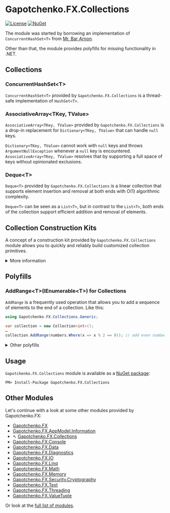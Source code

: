 ﻿# Gapotchenko.FX.Collections

[![License](https://img.shields.io/badge/license-MIT-green.svg)](../../../../LICENSE)
[![NuGet](https://img.shields.io/nuget/v/Gapotchenko.FX.Collections.svg)](https://www.nuget.org/packages/Gapotchenko.FX.Collections)

The module was started by borrowing an implementation of `ConcurrentHashSet<T>` from [Mr. Bar Arnon](https://github.com/i3arnon).

Other than that, the module provides polyfills for missing functionality in .NET.

## Collections

### ConcurrentHashSet&lt;T&gt;

`ConcurrentHashSet<T>` provided by `Gapotchenko.FX.Collections` is a thread-safe implementation of `HashSet<T>`.

### AssociativeArray&lt;TKey, TValue&gt;

`AssociativeArray<TKey, TValue>` provided by `Gapotchenko.FX.Collections` is a drop-in replacement for `Dictionary<TKey, TValue>` that can handle `null` keys.

`Dictionary<TKey, TValue>` cannot work with `null` keys and throws `ArgumentNullException` whenever a `null` key is encountered.
`AssociativeArray<TKey, TValue>` resolves that by supporting a full space of keys without opinionated exclusions.

### Deque&lt;T&gt;

`Deque<T>` provided by `Gapotchenko.FX.Collections` is a linear collection that supports element insertion and removal at both ends with O(1) algorithmic complexity.

`Deque<T>` can be seen as a `List<T>`, but in contrast to the `List<T>`, both ends of the collection support efficient addition and removal of elements.

## Collection Construction Kits

A concept of a construction kit provided by `Gapotchenko.FX.Collections` module allows you to quickly and reliably build customized collection primitives.

<details>
  <summary>More information</summary>

### ISet&lt;T&gt; Construction Kit 

For example, let's imagine that we need to build a custom implementation of `System.Collections.Generic.ISet<T>` collection.
In order to do that, we need to implement a plethora of methods such as `UnionWith`, `IntersectWith`, `ExceptWith` and others just to begin with.
It gets complicated and nuanced quickly, while all we want is to build a simple custom `ISet<T>` implementation.

This is where the concept of a construction kit starts to shine.
In our case, instead of implementing `ISet<T>` interface directly, we just derive our implementation from the one provided by the corresponding construction kit:

```c#
using Gapotchenko.FX.Collections.Generic.Kits;
using Gapotchenko.FX.Linq;
using System.Collections;

class MyBitSet(int capacity) : SetKit<int>
{
    public override bool Contains(int item) => m_Bits[item];

    public override bool Add(int item) => ChangeBit(item, true);

    public override bool Remove(int item) => ChangeBit(item, false);

    bool ChangeBit(int item, bool value)
    {
        if (m_Bits[item] != value)
        {
            m_Bits[item] = value;

            if (value)
                ++m_CachedCount;
            else
                --m_CachedCount;

            return true;
        }
        else
        {
            return false;
        }
    }

    public override void Clear()
    {
        m_Bits.SetAll(false);
        m_CachedCount = 0;
    }

    public override int Count => m_CachedCount ??= GetCountCore();

    // The streaming of enumerable elements is used to decouple the Count() LINQ method
    // from trying to call the Count property of this class directly, thus causing a stack overflow.
    // The streaming facility is provided by Gapotchenko.FX.Linq module.
    int GetCountCore() => this.Stream().Count();

    public override IEnumerator<int> GetEnumerator()
    {
        for (int i = 0, count = m_Bits.Count; i < count; ++i)
            if (m_Bits[i])
                yield return i;
    }

    protected BitArray Bits
    {
        get => m_Bits;
        set
        {
            m_Bits = value;
            m_CachedCount = null; // setting bits array directly invalidates the cached count
        }
    }

    BitArray m_Bits = new(capacity);
    int? m_CachedCount = 0;
}
```

We implemented just several abstract methods and got a fully functional and compliant `ISet<T>` collection.
All the remaining implementation details are covered by the construction kit our class is derived from.

Mind you, a generic implementation does not mean inefficient.
If we have a more optimized way to do some operations, we just override the corresponding methods:

```c#
class MyHWAcceleratedBitSet(int capacity) : MyBitSet(capacity)
{
    public override bool Overlaps(IEnumerable<int> other)
    {
        if (other is MyBitSet bitSet)
            return Bits.And(bitSet.Bits).HasAnySet();
        else
            return base.Overlaps(other);
    }

    public override void IntersectWith(IEnumerable<int> other)
    {
        if (other is MyBitSet bitSet)
            Bits = Bits.And(bitSet.Bits);
        else
            base.IntersectWith(other);
    }

    public override void UnionWith(IEnumerable<int> other)
    {
        if (other is MyBitSet bitSet)
            Bits = Bits.Or(bitSet.Bits);
        else
            base.UnionWith(other);
    }

    public override void ExceptWith(IEnumerable<int> other)
    {
        if (other is MyBitSet bitSet)
            Bits = Bits.And(bitSet.Bits.Not());
        else
            base.ExceptWith(other);
    }

    public override void SymmetricExceptWith(IEnumerable<int> other)
    {
        if (other is MyBitSet bitSet)
            Bits = Bits.Xor(bitSet.Bits);
        else
            base.SymmetricExceptWith(other);
    }

    public override bool SetEquals(IEnumerable<int> other)
    {
        if (other is MyBitSet bitSet)
            return bitSet.Bits.Xor(bitSet.Bits).HasAnySet();
        else
            return base.SetEquals(other);
    }
}
```

Given that `BitArray` operations are hardware-accelerated in all modern .NET versions,
it quickly boils from a generic `ISet<T>` implementation down to a highly-optimized one, leveraging AVX and SSE vector instructions provided by CPU.
What a ride just within a screen of code.

</details>

## Polyfills

### AddRange&lt;T&gt;(IEnumerable&lt;T&gt;) for Collections

`AddRange` is a frequently used operation that allows you to add a sequence of elements to the end of a collection.
Like this:

``` csharp
using Gapotchenko.FX.Collections.Generic;

var collection = new Collection<int>();
…
collection.AddRange(numbers.Where(x => x % 2 == 0)); // add even numbers
```

<details>
  <summary>Other polyfills</summary>

### KeyValuePair Polyfill

.NET provides a versatile `KeyValuePair<TKey, TValue>` struct and suggests a default way for its instantiation:

``` csharp
new KeyValuePair<TKey, TValue>(key, value)
```

Which is, well, not handy as it often comes to this:

``` csharp
new KeyValuePair<BindingManagerDataErrorEventHandler, ICom2PropertyPageDisplayService>(key, value)
```

`Gapotchenko.FX.Collections` provides a better way to instantiate a `KeyValuePair<TKey, TValue>` struct:

``` csharp
using Gapotchenko.FX.Collections.Generic;

KeyValuePair.Create(key, value)
```

It leverages the automatic type inference provided by some .NET languages like C#.

#### Deconstruction

`Gapotchenko.FX.Collections` module comes with a function for `KeyValuePair<TKey, TValue>` deconstruction, so you can write this:

``` csharp
using Gapotchenko.FX.Collections.Generic;

void ProcessMap(IDictionary<string, int> map)
{
    foreach (var (key, value) in map)
    {
        …
    }
}
```

instead of a more verbose variant:

``` csharp
void ProcessMap(IDictionary<string, int> map)
{
    foreach (var i in map)
    {
        var key = i.Key;
        var value = i.Value;
        …
    }
}
```

A little detail, but sometimes it matters a lot when you are amid the heat of the code.

### PriorityQueue Polyfill

`PriorityQueue<TElement, TPriority>` provided by `Gapotchenko.FX.Collections` module is an implementation of the prioritized queue available in .NET 6.0+.
The polyfill makes it available to all other supported .NET versions.

</details>

## Usage

`Gapotchenko.FX.Collections` module is available as a [NuGet package](https://nuget.org/packages/Gapotchenko.FX.Collections):

```
PM> Install-Package Gapotchenko.FX.Collections
```

## Other Modules

Let's continue with a look at some other modules provided by Gapotchenko.FX:

- [Gapotchenko.FX](../Gapotchenko.FX)
- [Gapotchenko.FX.AppModel.Information](../Gapotchenko.FX.AppModel.Information)
- &#x27B4; [Gapotchenko.FX.Collections](../Gapotchenko.FX.Collections)
- [Gapotchenko.FX.Console](../Gapotchenko.FX.Console)
- [Gapotchenko.FX.Data](../Data/Encoding/Gapotchenko.FX.Data.Encoding)
- [Gapotchenko.FX.Diagnostics](../Gapotchenko.FX.Diagnostics.CommandLine)
- [Gapotchenko.FX.IO](../Gapotchenko.FX.IO)
- [Gapotchenko.FX.Linq](../Gapotchenko.FX.Linq)
- [Gapotchenko.FX.Math](../Gapotchenko.FX.Math)
- [Gapotchenko.FX.Memory](../Gapotchenko.FX.Memory)
- [Gapotchenko.FX.Security.Cryptography](../Gapotchenko.FX.Security.Cryptography)
- [Gapotchenko.FX.Text](../Gapotchenko.FX.Text)
- [Gapotchenko.FX.Threading](../Gapotchenko.FX.Threading)
- [Gapotchenko.FX.ValueTuple](../Gapotchenko.FX.ValueTuple)

Or look at the [full list of modules](..#available-modules).
